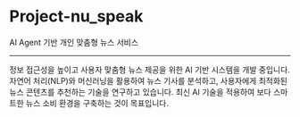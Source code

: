 # Project-nu_speak
AI Agent 기반 개인 맞춤형 뉴스 서비스

------------------------------------------------------------
정보 접근성을 높이고 사용자 맞춤형 뉴스 제공을 위한 AI 기반 시스템을 개발 중입니다. 자연어 처리(NLP)와 머신러닝을 활용하여 뉴스 기사를 분석하고, 사용자에게 최적화된 뉴스 콘텐츠를 추천하는 기술을 연구하고 있습니다. 최신 AI 기술을 적용하여 보다 스마트한 뉴스 소비 환경을 구축하는 것이 목표입니다.
